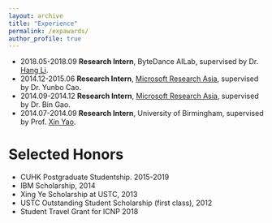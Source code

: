 ```yaml
---
layout: archive
title: "Experience"
permalink: /expawards/
author_profile: true
---
```


+ 2018.05-2018.09   **Research Intern**, ByteDance AILab, supervised by Dr. [Hang Li](http://www.hangli-hl.com/index.html). 
+ 2014.12-2015.06   **Research Intern**, [Microsoft Research Asia](https://www.microsoft.com/en-us/research/lab/microsoft-research-asia/?from=http%3A%2F%2Fresearch.microsoft.com%2Fen-us%2Flabs%2Fasia%2F), supervised by Dr. Yunbo Cao.
+ 2014.09-2014.12   **Research Intern**, [Microsoft Research Asia](https://www.microsoft.com/en-us/research/lab/microsoft-research-asia/?from=http%3A%2F%2Fresearch.microsoft.com%2Fen-us%2Flabs%2Fasia%2F), supervised by Dr. Bin Gao.
+ 2014.07-2014.09   **Research Intern**, University of Birmingham, supervised by Prof. [Xin Yao](http://www.cs.bham.ac.uk/~xin/).

# Selected Honors
 + CUHK Postgraduate Studentship. 2015-2019
 + IBM Scholarship, 2014
 + Xing Ye Scholarship at USTC, 2013
 + USTC Outstanding Student Scholarship (first class), 2012
 + Student Travel Grant for ICNP 2018
 
